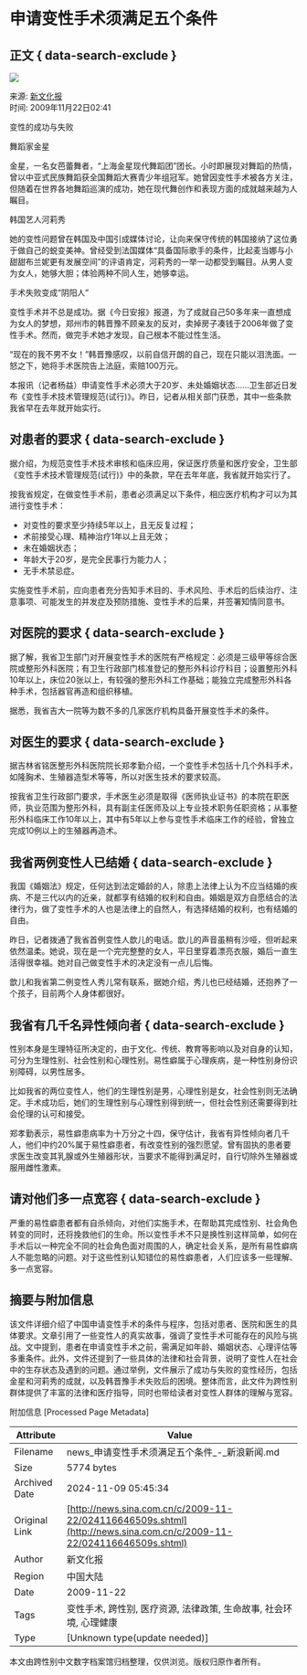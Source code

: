 # 申请变性手术须满足五个条件

## 正文 { data-search-exclude }


![](https://beacon.sina.com.cn/a.gif?noScript)

来源: [新文化报](http://www.xwhb.com)  
时间: 2009年11月22日02:41

变性的成功与失败

舞蹈家金星

金星，一名女芭蕾舞者，“上海金星现代舞蹈团”团长。小时即展现对舞蹈的热情，曾以中亚式民族舞蹈获全国舞蹈大赛青少年组冠军。她曾因变性手术被各方关注，但随着在世界各地舞蹈巡演的成功，她在现代舞创作和表现方面的成就越来越为人瞩目。

韩国艺人河莉秀

她的变性问题曾在韩国及中国引成媒体讨论，让向来保守传统的韩国接纳了这位勇于做自己的蜕变美神。曾经受到法国媒体“具备国际歌手的条件，比起麦当娜与小甜甜布兰妮更有发展空间”的评语肯定，河莉秀的一举一动都受到瞩目。从男人变为女人，她够大胆；体验两种不同人生，她够幸运。

手术失败变成“阴阳人”

变性手术并不总是成功。据《今日安报》报道，为了成就自己50多年来一直想成为女人的梦想，郑州市的韩晋豫不顾亲友的反对，卖掉房子凑钱于2006年做了变性手术。然而，做完手术她才发现，自己根本不能过性生活。

“现在的我不男不女！”韩晋豫感叹，以前自信开朗的自己，现在只能以泪洗面。一怒之下，她将手术医院告上法庭，索赔100万元。

本报讯（记者杨益）申请变性手术必须大于20岁、未处婚姻状态……卫生部近日发布《变性手术技术管理规范(试行)》。昨日，记者从相关部门获悉，其中一些条款我省早在去年就开始实行。

## 对患者的要求 { data-search-exclude }

据介绍，为规范变性手术技术审核和临床应用，保证医疗质量和医疗安全，卫生部《变性手术技术管理规范(试行)》中的条款，早在去年年底，我省就开始实行了。

按我省规定，在做变性手术前，患者必须满足以下条件，相应医疗机构才可以为其进行变性手术：

- 对变性的要求至少持续5年以上，且无反复过程；
- 术前接受心理、精神治疗1年以上且无效；
- 未在婚姻状态；
- 年龄大于20岁，是完全民事行为能力人；
- 无手术禁忌症。

实施变性手术前，应向患者充分告知手术目的、手术风险、手术后的后续治疗、注意事项、可能发生的并发症及预防措施、变性手术的后果，并签署知情同意书。

## 对医院的要求 { data-search-exclude }

据了解，我省卫生部门对开展变性手术的医院有严格规定：必须是三级甲等综合医院或整形外科医院；有卫生行政部门核准登记的整形外科诊疗科目；设置整形外科10年以上，床位20张以上，有较强的整形外科工作基础；能独立完成整形外科各种手术，包括器官再造和组织移植。

据悉，我省吉大一院等为数不多的几家医疗机构具备开展变性手术的条件。

## 对医生的要求 { data-search-exclude }

据吉林省铭医整形外科医院院长郑孝勤介绍，一个变性手术包括十几个外科手术，如隆胸术、生殖器造型术等等，所以对医生技术的要求较高。

按我省卫生行政部门要求，手术医生必须是取得《医师执业证书》的本院在职医师，执业范围为整形外科，具有副主任医师及以上专业技术职务任职资格；从事整形外科临床工作10年以上，其中有5年以上参与变性手术临床工作的经验，曾独立完成10例以上的生殖器再造术。

## 我省两例变性人已结婚 { data-search-exclude }

我国《婚姻法》规定，任何达到法定婚龄的人，除患上法律上认为不应当结婚的疾病、不是三代以内的近亲，就都享有结婚的权利和自由。婚姻是双方自愿结合的法律行为，做了变性手术的人也是法律上的自然人，有选择结婚的权利，也有结婚的自由。

昨日，记者拨通了我省首例变性人歆儿的电话。歆儿的声音虽稍有沙哑，但听起来依然温柔。她说，现在是一个完完整整的女人，平日里穿着漂亮衣服，婚后一直生活得很幸福。她对自己做变性手术的决定没有一点儿后悔。

歆儿和我省第二例变性人秀儿常有联系，据她介绍，秀儿也已经结婚，还抱养了一个孩子，目前两个人身体都很好。

## 我省有几千名异性倾向者 { data-search-exclude }

性别本身是生理特征所决定的，由于文化、传统、教育等影响以及对自身的认知，可分为生理性别、社会性别和心理性别。易性癖属于心理疾病，是一种性别身份识别障碍，以男性居多。

比如我省的两位变性人，他们的生理性别是男，心理性别是女，社会性别则无法确定。手术成功后，她们的生理性别与心理性别得到统一，但社会性别还需要得到社会伦理的认可和接受。

郑孝勤表示，易性癖患病率为十万分之十四，保守估计，我省有异性倾向者几千人，他们中约20%属于易性癖患者，有改变性别的强烈愿望。曾有固执的患者要求医生改变其乳腺或外生殖器形状，当要求不能得到满足时，自行切除外生殖器或服用雌性激素。

## 请对他们多一点宽容 { data-search-exclude }

严重的易性癖患者都有自杀倾向，对他们实施手术，在帮助其完成性别、社会角色转变的同时，还将挽救他们的生命。所以变性手术不只是换性别这样简单，如何在手术后以一种完全不同的社会角色面对周围的人，确定社会关系，是所有易性癖病人不能忽略的问题。对于这些性别认知错位的易性癖患者，人们应该多一些理解、多一点宽容。

## 摘要与附加信息

<!-- tcd_abstract -->
该文件详细介绍了中国申请变性手术的条件与程序，包括对患者、医院和医生的具体要求。文章引用了一些变性人的真实故事，强调了变性手术可能存在的风险与挑战。文中提到，患者在申请变性手术之前，需满足如年龄、婚姻状态、心理评估等多重条件。此外，文件还提到了一些具体的法律和社会背景，说明了变性人在社会中的生存状态及遇到的问题。通过举例，文件展示了成功与失败的变性经历，包括金星和河莉秀的成就，以及韩晋豫手术失败后的困境。整体而言，此文件为跨性别群体提供了丰富的法律和医疗指导，同时也带给读者对变性人群体的理解与宽容。
<!-- tcd_abstract_end -->

附加信息 [Processed Page Metadata]

| Attribute       | Value                                  |
|-----------------|----------------------------------------|
| Filename        | news_申请变性手术须满足五个条件_-_新浪新闻.md                             |
| Size            | 5774 bytes                           |
| Archived Date   | 2024-11-09 05:45:34                             |
| Original Link   | [http://news.sina.com.cn/c/2009-11-22/024116646509s.shtml](http://news.sina.com.cn/c/2009-11-22/024116646509s.shtml)                       |
| Author          | 新文化报                               |
| Region          | 中国大陆                               |
| Date            | 2009-11-22                                 |
| Tags            | 变性手术, 跨性别, 医疗资源, 法律政策, 生命故事, 社会环境, 心理健康                                 |
| Type            | [Unknown type(update needed)]                                 |
<!-- tcd_table_end -->

本文由跨性别中文数字档案馆归档整理，仅供浏览。版权归原作者所有。
